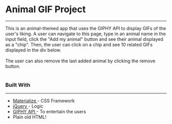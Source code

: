 <h1>Animal GIF Project</h1>
<hr>
<p>This is an animal-themed app that uses the GIPHY API to display GIFs of the user's liking. A user can navigate to this page, type in an animal name in the input field, click the "Add my animal" button and see their animal displayed as a "chip". Then, the user can click on a chip and see 10 related GIFs displayed in the div below.<br><br>The user can also remove the last added animal by clicking the remove button.
<br><br>
<h3>Built With</h3>
<hr>
<ul>
  <li><a href="http://materializecss.com/">Materialize </a> - CSS Framework</li>
  <li><a href="http://jquery.com/">jQuery </a> - Logic</li>
  <li><a href="https://developers.giphy.com/">GIPHY API </a> - To entertain the users</li>
  <li>Plain old HTML!</li>
</ul>
